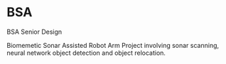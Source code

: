 # BSA
BSA Senior Design

Biomemetic Sonar Assisted Robot Arm Project involving sonar scanning, neural network object detection and object relocation.
